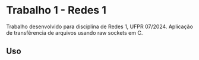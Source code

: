 # Trabalho 1 - Redes 1
Trabalho desenvolvido para disciplina de Redes 1, UFPR 07/2024.
Aplicação de transfêrencia de arquivos usando raw sockets em C.

## Uso

